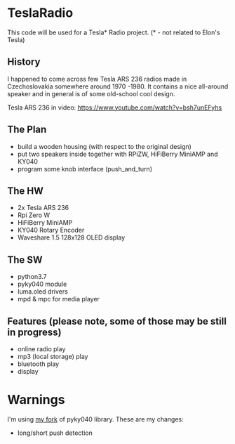 # TeslaRadio

This code will be used for a Tesla* Radio project. (* - not related to Elon's Tesla)

## History
I happened to come across few Tesla ARS 236 radios made in Czechoslovakia somewhere around 1970 -1980. It contains a nice all-around speaker and in general is of some old-school cool design.

Tesla ARS 236 in video: https://www.youtube.com/watch?v=bsh7unEFyhs

## The Plan
* build a wooden housing (with respect to the original design)
* put two speakers inside together with RPiZW, HiFiBerry MiniAMP and KY040
* program some knob interface (push_and_turn)

## The HW
* 2x Tesla ARS 236
* Rpi Zero W
* HiFiBerry MiniAMP
* KY040 Rotary Encoder
* Waveshare 1.5 128x128 OLED display

## The SW
* python3.7
* pyky040 module
* luma.oled drivers
* mpd & mpc for media player

## Features (please note, some of those may be still in progress)
* online radio play
* mp3 (local storage) play
* bluetooth play
* display

# Warnings
I'm using [my fork](https://github.com/ntnlabs/pyKY040/blob/master/pyky040/pyky040.py) of pyky040 library. These are my changes:
* long/short push detection
